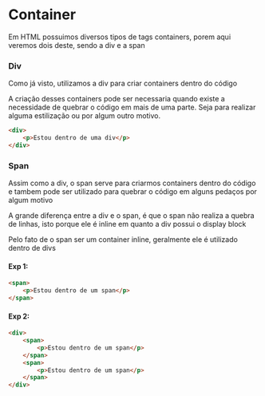 # Container

Em HTML possuimos diversos tipos de tags containers, porem aqui veremos dois deste, sendo a div e a span

### Div

Como já visto, utilizamos a div para criar containers dentro do código

A criação desses containers pode ser necessaria quando existe a necessidade de quebrar o código em mais de uma parte. Seja para realizar alguma estilização ou por algum outro motivo.

```html
<div> 
    <p>Estou dentro de uma div</p>
</div>
```

### Span

Assim como a  div, o span serve para criarmos containers dentro do código e tambem pode ser utilizado para quebrar o código em alguns pedaços por algum motivo

A grande diferença entre a div e o span, é que o span não realiza a quebra de linhas, isto porque ele é inline em quanto a div possui o display block

Pelo fato de o span ser um container inline, geralmente ele é utilizado dentro de divs

#### Exp 1:

```html
<span>
    <p>Estou dentro de um span</p>
</span>
```

#### Exp 2:

```html
<div>
    <span>
        <p>Estou dentro de um span</p>
    </span>
    <span>
        <p>Estou dentro de um span</p>
    </span>
</div>
```
